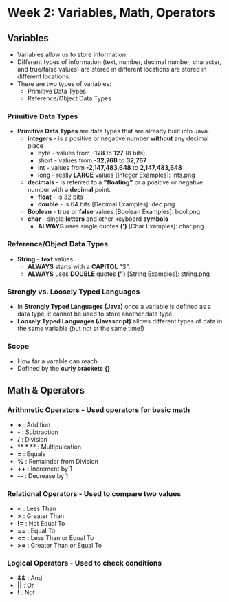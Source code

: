 # Week 2: Variables, Math, Operators

## Variables
* Variables allow us to store information.
* Different types of information (text, number, decimal number, character, and true/false values) are stored in different locations
 are stored in different locations.  
* There are two types of variables:
  * Primitive Data Types
  * Reference/Object Data Types  
  
### Primitive Data Types
* **Primitive Data Types** are data types that are already built into Java.
  * **integers** - is a positive or negative number **without** any decimal place
    * byte -  values from **-128** to **127** (8 bits)
    * short - values from **-32,768** to **32,767**
    * int - values from **-2,147,483,648** to **2,147,483,648**
    * long - really **LARGE** values
[Integer Examples]: ints.png
  * **decimals** - is referred to a **"floating"** or a positive or negative number with a **decimal** point.
    * **float** - is 32 bits
    * **double** - is 64 bits
[Decimal Examples]: dec.png
  * **Boolean** - **true** or **false** values
[Boolean Examples]: bool.png
  * **char** - single **letters** and other keyboard **symbols**
    * **ALWAYS** uses single quotes **(')**
[Char Examples]: char.png

### Reference/Object Data Types
* **String** - **text** values
  * **ALWAYS** starts with a **CAPITOL** "S".
  * **ALWAYS** uses **DOUBLE** quotes **(")**
[String Examples]: string.png

### **Strongly** vs. **Loosely** Typed Languages
 * In **Strongly Typed Languages (Java)** once a variable is defined as a data type, it cannot be used to store another data type.
 * **Loosely Typed Languages (Javascript)** allows different types of data in the same variable (but not at the same time!)

### **Scope**
 * How far a varable can reach
 * Defined by the **curly brackets {}**
 
## Math & Operators
### **Arithmetic Operators** - Used operators for basic math
  * **+** : Addition 
  * **-** : Subtraction 
  * **/** : Division 
  * ** * ** : Multipulcation
  * **=** : Equals
  * **%** : Remainder from Division
  * **++** : Increment by 1
  * **--** : Decrease by 1  
### Relational Operators - Used to compare two values
  * **<** : Less Than
  * **>** : Greater Than
  * **!=** : Not Equal To
  * **==** : Equal To
  * **<=** : Less Than or Equal To
  * **>=** : Greater Than or Equal To
### Logical Operators - Used to check conditions
  * **&&** : And
  * **||** : Or
  * **!** : Not
  
   
   




